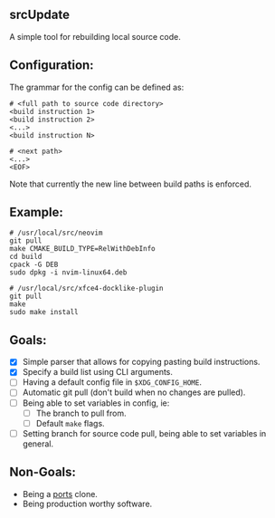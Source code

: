 srcUpdate
---------

A simple tool for rebuilding local source code.

## Configuration:
The grammar for the config can be defined as:
```
# <full path to source code directory>
<build instruction 1>
<build instruction 2>
<...>
<build instruction N>

# <next path>
<...>
<EOF>
```
Note that currently the new line between build paths is enforced.

## Example:
```
# /usr/local/src/neovim
git pull
make CMAKE_BUILD_TYPE=RelWithDebInfo
cd build
cpack -G DEB
sudo dpkg -i nvim-linux64.deb

# /usr/local/src/xfce4-docklike-plugin
git pull
make
sudo make install
```

## Goals:
- [x] Simple parser that allows for copying pasting build instructions.
- [x] Specify a build list using CLI arguments.
- [ ] Having a default config file in `$XDG_CONFIG_HOME`.
- [ ] Automatic git pull (don't build when no changes are pulled).
- [ ] Being able to set variables in config, ie:
    - [ ] The branch to pull from.
    - [ ] Default `make` flags.
- [ ] Setting branch for source code pull, being able to set variables in general.

## Non-Goals:
- Being a [ports](https://en.wikipedia.org/wiki/Ports_collection) clone.
- Being production worthy software.
